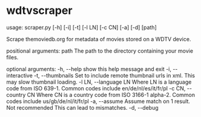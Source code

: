 wdtvscraper
===========

usage: scraper.py [-h] [-i] [-t] [-l LN] [-c CN] [-a] [-d] [path]

Scrape themoviedb.org for metadata of movies stored on a WDTV device.

positional arguments:
  path                  The path to the directory containing your movie files.

optional arguments:
  -h, --help            show this help message and exit
  -i, --interactive
  -t, --thumbnails      Set to include remote thumbnail urls in xml. This may
                        slow thumbnail loading.
  -l LN, --language LN  Where LN is a language code from ISO 639-1. Common
                        codes include en/de/nl/es/it/fr/pl
  -c CN, --country CN   Where CN is a country code from ISO 3166-1 alpha-2.
                        Common codes include us/gb/de/nl/it/fr/pl
  -a, --assume          Assume match on 1 result. Not recommended This can
                        lead to mismatches.
  -d, --debug

